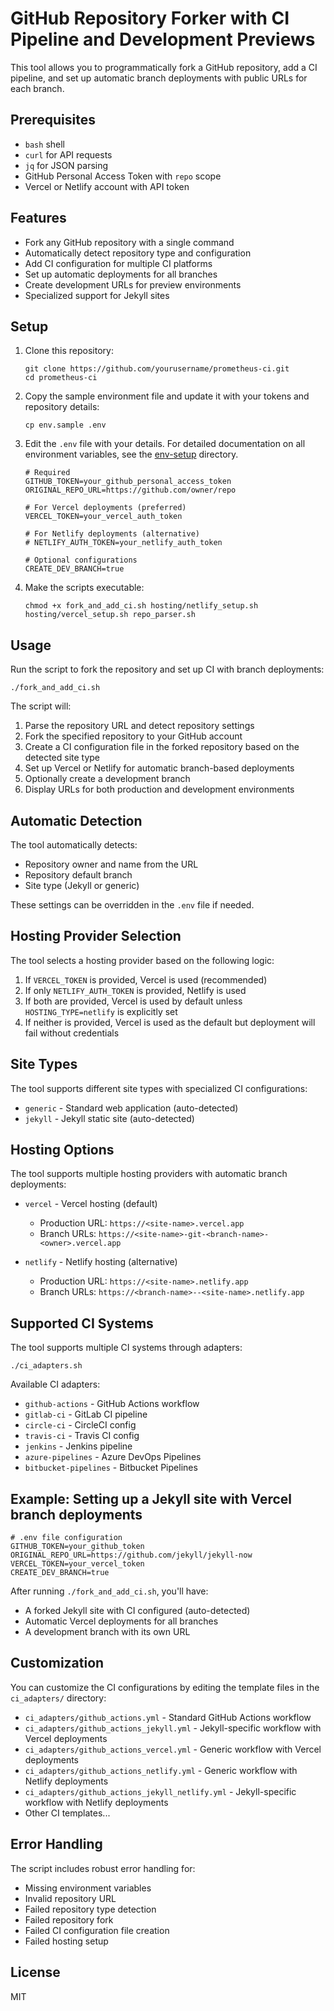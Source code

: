 # GitHub Repository Forker with CI Pipeline and Development Previews

This tool allows you to programmatically fork a GitHub repository, add a CI pipeline, and set up automatic branch deployments with public URLs for each branch.

## Prerequisites

- `bash` shell
- `curl` for API requests
- `jq` for JSON parsing
- GitHub Personal Access Token with `repo` scope
- Vercel or Netlify account with API token

## Features

- Fork any GitHub repository with a single command
- Automatically detect repository type and configuration
- Add CI configuration for multiple CI platforms
- Set up automatic deployments for all branches
- Create development URLs for preview environments
- Specialized support for Jekyll sites

## Setup

1. Clone this repository:
   ```
   git clone https://github.com/yourusername/prometheus-ci.git
   cd prometheus-ci
   ```

2. Copy the sample environment file and update it with your tokens and repository details:
   ```
   cp env.sample .env
   ```

3. Edit the `.env` file with your details. For detailed documentation on all environment variables, see the [env-setup](./env-setup/index.md) directory.
   ```
   # Required
   GITHUB_TOKEN=your_github_personal_access_token
   ORIGINAL_REPO_URL=https://github.com/owner/repo
   
   # For Vercel deployments (preferred)
   VERCEL_TOKEN=your_vercel_auth_token
   
   # For Netlify deployments (alternative)
   # NETLIFY_AUTH_TOKEN=your_netlify_auth_token
   
   # Optional configurations
   CREATE_DEV_BRANCH=true
   ```

4. Make the scripts executable:
   ```
   chmod +x fork_and_add_ci.sh hosting/netlify_setup.sh hosting/vercel_setup.sh repo_parser.sh
   ```

## Usage

Run the script to fork the repository and set up CI with branch deployments:

```
./fork_and_add_ci.sh
```

The script will:
1. Parse the repository URL and detect repository settings
2. Fork the specified repository to your GitHub account
3. Create a CI configuration file in the forked repository based on the detected site type
4. Set up Vercel or Netlify for automatic branch-based deployments
5. Optionally create a development branch
6. Display URLs for both production and development environments

## Automatic Detection

The tool automatically detects:

- Repository owner and name from the URL
- Repository default branch
- Site type (Jekyll or generic)

These settings can be overridden in the `.env` file if needed.

## Hosting Provider Selection

The tool selects a hosting provider based on the following logic:

1. If `VERCEL_TOKEN` is provided, Vercel is used (recommended)
2. If only `NETLIFY_AUTH_TOKEN` is provided, Netlify is used
3. If both are provided, Vercel is used by default unless `HOSTING_TYPE=netlify` is explicitly set
4. If neither is provided, Vercel is used as the default but deployment will fail without credentials

## Site Types

The tool supports different site types with specialized CI configurations:

- `generic` - Standard web application (auto-detected)
- `jekyll` - Jekyll static site (auto-detected)

## Hosting Options

The tool supports multiple hosting providers with automatic branch deployments:

- `vercel` - Vercel hosting (default)
  - Production URL: `https://<site-name>.vercel.app`
  - Branch URLs: `https://<site-name>-git-<branch-name>-<owner>.vercel.app`

- `netlify` - Netlify hosting (alternative)
  - Production URL: `https://<site-name>.netlify.app`
  - Branch URLs: `https://<branch-name>--<site-name>.netlify.app`

## Supported CI Systems

The tool supports multiple CI systems through adapters:

```
./ci_adapters.sh
```

Available CI adapters:
- `github-actions` - GitHub Actions workflow
- `gitlab-ci` - GitLab CI pipeline
- `circle-ci` - CircleCI config
- `travis-ci` - Travis CI config
- `jenkins` - Jenkins pipeline
- `azure-pipelines` - Azure DevOps Pipelines
- `bitbucket-pipelines` - Bitbucket Pipelines

## Example: Setting up a Jekyll site with Vercel branch deployments

```
# .env file configuration
GITHUB_TOKEN=your_github_token
ORIGINAL_REPO_URL=https://github.com/jekyll/jekyll-now
VERCEL_TOKEN=your_vercel_token
CREATE_DEV_BRANCH=true
```

After running `./fork_and_add_ci.sh`, you'll have:
- A forked Jekyll site with CI configured (auto-detected)
- Automatic Vercel deployments for all branches
- A development branch with its own URL

## Customization

You can customize the CI configurations by editing the template files in the `ci_adapters/` directory:

- `ci_adapters/github_actions.yml` - Standard GitHub Actions workflow
- `ci_adapters/github_actions_jekyll.yml` - Jekyll-specific workflow with Vercel deployments
- `ci_adapters/github_actions_vercel.yml` - Generic workflow with Vercel deployments
- `ci_adapters/github_actions_netlify.yml` - Generic workflow with Netlify deployments
- `ci_adapters/github_actions_jekyll_netlify.yml` - Jekyll-specific workflow with Netlify deployments
- Other CI templates...

## Error Handling

The script includes robust error handling for:
- Missing environment variables
- Invalid repository URL
- Failed repository type detection
- Failed repository fork
- Failed CI configuration file creation
- Failed hosting setup

## License

MIT 